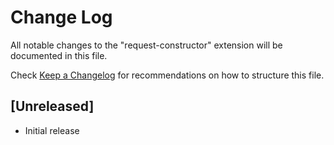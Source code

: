 # Change Log

All notable changes to the "request-constructor" extension will be documented in this file.

Check [Keep a Changelog](http://keepachangelog.com/) for recommendations on how to structure this file.

## [Unreleased]

- Initial release